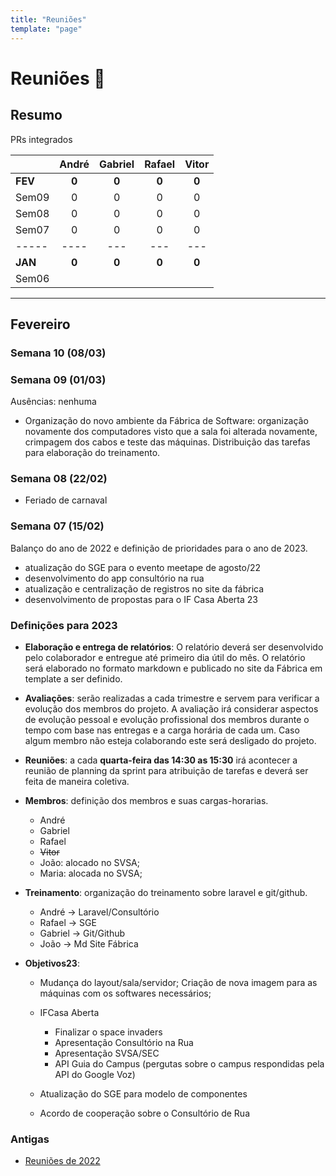 ```yaml
---
title: "Reuniões"
template: "page"
---
```


# Reuniões 📓

## Resumo
PRs integrados

|              	| André 	| Gabriel 	| Rafael 	| Vitor 	|
|:---       	|:---:  	|:---:  	|:---:	    |:---:  	|
| **FEV**    	| **0** 	|  **0**  	|  **0** 	| **0** 	|
| Sem09        	|   0   	|    0    	|    0   	|   0   	|
| Sem08        	|   0   	|    0    	|    0   	|   0   	|
| Sem07        	|   0   	|    0    	|    0   	|   0   	|
| -----       	| ----     	| ---      	| ---     	| ---       |
| **JAN**    	| **0** 	|  **0**  	|  **0** 	| **0** 	|
| Sem06        	|       	|         	|        	|       	|

---

## Fevereiro

### Semana 10 (08/03)

### Semana 09 (01/03) 
Ausências: nenhuma

- Organização do novo ambiente da Fábrica de Software: organização novamente dos computadores visto que a sala foi alterada novamente, crimpagem dos cabos e teste das máquinas. Distribuição das tarefas para elaboração do treinamento. 

### Semana 08 (22/02)
- Feriado de carnaval

### Semana 07 (15/02)

Balanço do ano de 2022 e definição de prioridades para o ano de 2023.

- atualização do SGE para o evento meetape de agosto/22
- desenvolvimento do app consultório na rua 
- atualização e centralização de registros no site da fábrica
- desenvolvimento de propostas para o IF Casa Aberta 23

### Definições para 2023

- **Elaboração e entrega de relatórios**: O relatório deverá ser desenvolvido pelo colaborador e entregue até primeiro dia útil do mês. O relatório será elaborado no formato markdown e publicado no site da Fábrica em template a ser definido.

- **Avaliações**: serão realizadas a cada trimestre e servem para verificar a evolução dos membros do projeto. A avaliação irá considerar aspectos de evolução pessoal e evolução profissional dos membros durante o tempo com base nas entregas e a carga horária de cada um. Caso algum membro não esteja colaborando este será desligado do projeto.

- **Reuniões**: a cada **quarta-feira das 14:30 as 15:30** irá acontecer a reunião de planning da sprint para atribuição de tarefas e deverá ser feita de maneira coletiva. 

- **Membros**: definição dos membros e suas cargas-horarias.
    - André
    - Gabriel
    - Rafael
    - ~~Vitor~~
    - João: alocado no SVSA;
    - Maria: alocada no SVSA;

- **Treinamento**: organização do treinamento sobre laravel e git/github.
    - André -> Laravel/Consultório
    - Rafael -> SGE
    - Gabriel -> Git/Github
    - João -> Md Site Fábrica

- **Objetivos23**:
    - Mudança do layout/sala/servidor; Criação de nova imagem para as máquinas com os softwares necessários;
    - IFCasa Aberta
        - Finalizar o space invaders
        - Apresentação Consultório na Rua
        - Apresentação SVSA/SEC
        - API Guia do Campus (pergutas sobre o campus respondidas pela API do Google Voz)

    - Atualização do SGE para modelo de componentes
    - Acordo de cooperação sobre o Consultório de Rua


### Antigas
- [Reuniões de 2022](reunioes-22)